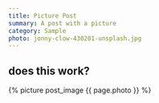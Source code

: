 ```yaml
---
title: Picture Post 
summary: A post with a picture
category: Sample
photo: jonny-clow-430201-unsplash.jpg
---
```


## does this work?

{% picture post_image {{ page.photo }} %}
